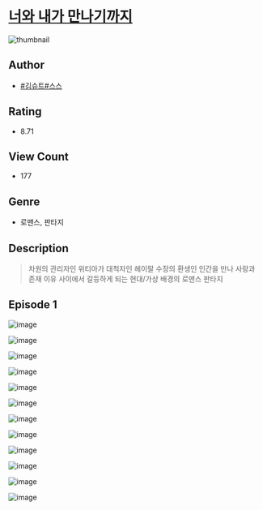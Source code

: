 # [너와 내가 만나기까지](https://comic.naver.com/challenge/list?titleId=810239)
![thumbnail](https://image-comic.pstatic.net/user_contents_data/challenge_comic/2023/05/23/upload_3558235562957156709_480x623.jpeg)

## Author
- [#김슈트#스스](https://comic.naver.com/artistTitle?id=366836)

## Rating
- 8.71

## View Count
- 177

## Genre
- 로맨스, 판타지

## Description
> 차원의 관리자인 위티아가 대척자인 헤이랄 수장의 환생인 인간을 만나 사랑과 존재 이유 사이에서 갈등하게 되는 현대/가상 배경의 로맨스 판타지


## Episode 1
![image](https://image-comic.pstatic.net/user_contents_data/challenge_comic/2023/05/23/366836/upload_7004330219576516915.jpeg)

![image](https://image-comic.pstatic.net/user_contents_data/challenge_comic/2023/05/23/366836/upload_7075492789674718519.jpeg)

![image](https://image-comic.pstatic.net/user_contents_data/challenge_comic/2023/05/23/366836/upload_7077179461164217145.jpeg)

![image](https://image-comic.pstatic.net/user_contents_data/challenge_comic/2023/05/23/366836/upload_3904961057234434357.jpeg)

![image](https://image-comic.pstatic.net/user_contents_data/challenge_comic/2023/05/23/366836/upload_7220788874710169958.jpeg)

![image](https://image-comic.pstatic.net/user_contents_data/challenge_comic/2023/05/23/366836/upload_7148110240467477814.jpeg)

![image](https://image-comic.pstatic.net/user_contents_data/challenge_comic/2023/05/23/366836/upload_7016999865468662321.jpeg)

![image](https://image-comic.pstatic.net/user_contents_data/challenge_comic/2023/05/23/366836/upload_7005743079116399462.jpeg)

![image](https://image-comic.pstatic.net/user_contents_data/challenge_comic/2023/05/23/366836/upload_7149808763382542392.jpeg)

![image](https://image-comic.pstatic.net/user_contents_data/challenge_comic/2023/05/23/366836/upload_7017002091053201721.jpeg)

![image](https://image-comic.pstatic.net/user_contents_data/challenge_comic/2023/05/23/366836/upload_3487533469136925752.jpeg)

![image](https://image-comic.pstatic.net/user_contents_data/challenge_comic/2023/05/23/366836/upload_7377799319035340389.jpeg)
